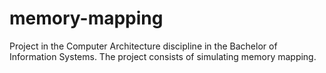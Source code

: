 # memory-mapping
Project in the Computer Architecture discipline in the Bachelor of Information Systems. The project consists of simulating memory mapping.
